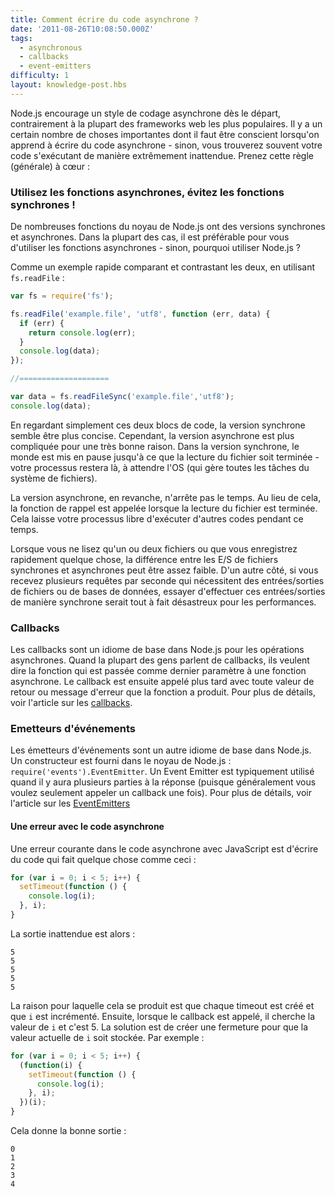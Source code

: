 ```yaml
---
title: Comment écrire du code asynchrone ?
date: '2011-08-26T10:08:50.000Z'
tags:
  - asynchronous
  - callbacks
  - event-emitters
difficulty: 1
layout: knowledge-post.hbs
---
```


Node.js encourage un style de codage asynchrone dès le départ, contrairement à la plupart des frameworks web les plus populaires. Il y a un certain nombre de choses importantes dont il faut être conscient lorsqu'on apprend à écrire du code asynchrone - sinon, vous trouverez souvent votre code s'exécutant de manière extrêmement inattendue. Prenez cette règle (générale) à cœur :

### Utilisez les fonctions asynchrones, évitez les fonctions synchrones !

De nombreuses fonctions du noyau de Node.js ont des versions synchrones et asynchrones. Dans la plupart des cas, il est préférable pour vous d'utiliser les fonctions asynchrones - sinon, pourquoi utiliser Node.js ?

Comme un exemple rapide comparant et contrastant les deux, en utilisant `fs.readFile` :

```javascript
var fs = require('fs');

fs.readFile('example.file', 'utf8', function (err, data) {
  if (err) {
    return console.log(err);
  }
  console.log(data);
});

//====================

var data = fs.readFileSync('example.file','utf8');
console.log(data);
```

En regardant simplement ces deux blocs de code, la version synchrone semble être plus concise. Cependant, la version asynchrone est plus compliquée pour une très bonne raison. Dans la version synchrone, le monde est mis en pause jusqu'à ce que la lecture du fichier soit terminée - votre processus restera là, à attendre l'OS (qui gère toutes les tâches du système de fichiers).

La version asynchrone, en revanche, n'arrête pas le temps. Au lieu de cela, la fonction de rappel est appelée lorsque la lecture du fichier est terminée. Cela laisse votre processus libre d'exécuter d'autres codes pendant ce temps.

Lorsque vous ne lisez qu'un ou deux fichiers ou que vous enregistrez rapidement quelque chose, la différence entre les E/S de fichiers synchrones et asynchrones peut être assez faible. D'un autre côté, si vous recevez plusieurs requêtes par seconde qui nécessitent des entrées/sorties de fichiers ou de bases de données, essayer d'effectuer ces entrées/sorties de manière synchrone serait tout à fait désastreux pour les performances.

### Callbacks
Les callbacks sont un idiome de base dans Node.js pour les opérations asynchrones. Quand la plupart des gens parlent de callbacks, ils veulent dire la fonction qui est passée comme dernier paramètre à une fonction asynchrone. Le callback est ensuite appelé plus tard avec toute valeur de retour ou message d'erreur que la fonction a produit. Pour plus de détails, voir l'article sur les [callbacks](/fr/connaissance/démarrage/control-flow/what-are-callbacks/).

### Emetteurs d'événements
Les émetteurs d'événements sont un autre idiome de base dans Node.js. Un constructeur est fourni dans le noyau de Node.js : `require('events').EventEmitter`. Un Event Emitter est typiquement utilisé quand il y aura plusieurs parties à la réponse (puisque généralement vous voulez seulement appeler un callback une fois). Pour plus de détails, voir l'article sur les [EventEmitters](/fr/knowledge/getting-started/control-flow/what-are-event-emitters/)

#### Une erreur avec le code asynchrone
Une erreur courante dans le code asynchrone avec JavaScript est d'écrire du code qui fait quelque chose comme ceci :

```javascript
for (var i = 0; i < 5; i++) {
  setTimeout(function () {
    console.log(i);
  }, i);
}
```

La sortie inattendue est alors :

```
5
5
5
5
5
```

La raison pour laquelle cela se produit est que chaque timeout est créé et que `i` est incrémenté. Ensuite, lorsque le callback est appelé, il cherche la valeur de `i` et c'est 5. La solution est de créer une fermeture pour que la valeur actuelle de `i` soit stockée. Par exemple :

```javascript
for (var i = 0; i < 5; i++) {
  (function(i) {
    setTimeout(function () {
      console.log(i);
    }, i);
  })(i);
}
```

Cela donne la bonne sortie :

```
0
1
2
3
4
```
